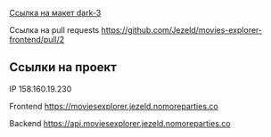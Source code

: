 [Ссылка на макет dark-3](https://www.figma.com/file/6FMWkB94wE7KTkcCgUXtnC/light-1?node-id=1%3A8635&mode=dev)


Ссылка на pull requests     https://github.com/Jezeld/movies-explorer-frontend/pull/2

## Ссылки на проект

IP 158.160.19.230

Frontend https://moviesexplorer.jezeld.nomoreparties.co

Backend https://api.moviesexplorer.jezeld.nomoreparties.co